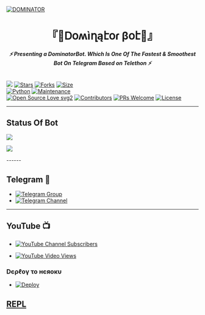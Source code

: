 [![DOMINATOR](https://te.legra.ph/file/c414381b7f545421a0b7c.jpg)](https://github.com/LEGEND-LX)


<h1 align="center">
<b> 『🔱Ꭰօʍìղąէօɾ βօէ🔱』 </b>
</h1>

<h6 align="center">
  <b>⚡ Presenting a DominatorBot. Which Is One Of The Fastest & Smoothest Bot On Telegram Based on Telethon ⚡</b>
</h6>


[![](https://img.shields.io/badge/DOMINATORXBOT-v1.0-blue)](#)
[![Stars](https://img.shields.io/github/stars/dominator454/LEGENDBOT?style=flat-square&color=yellow)](https://github.com/dominator454/LEGENDBOT/stargazers)
[![Forks](https://img.shields.io/github/forks/dominator454/LEGENDBOT?style=flat-square&color=orange)](https://github.com/dominator454/LEGENDBOT/fork)
[![Size](https://img.shields.io/github/repo-size/dominator454/LEGENDBOT?style=flat-square&color=green)](https://github.com/dominator454/LEGENDBOT/)   
[![Python](https://img.shields.io/badge/Python-v3.10.2-blue)](https://www.python.org/)
[![Maintenance](https://img.shields.io/badge/Maintained%3F-yes-green.svg)](https://github.com/dominator454/LEGENDBOT/graphs/commit-activity)   
[![Open Source Love svg2](https://badges.frapsoft.com/os/v2/open-source.svg?v=103)](https://github.com/dominator454/LEGENDBOT)
[![Contributors](https://img.shields.io/github/contributors/dominator454/LEGENDBOT?style=flat-square&color=green)](https://github.com/dominator454/LEGENDBOT/graphs/contributors)
[![PRs Welcome](https://img.shields.io/badge/PRs-welcome-brightgreen.svg?style=flat-square)](https://makeapullrequest.com)
[![License](https://img.shields.io/badge/License-AGPL-blue)](https://github.com/dominator454/LEGENDBOT/blob/main/LICENSE)   

------

## Status Of Bot 
<p align="left">
    <a href="https://github.com/dominator454/DOMINATORXBOT/network/members"><img src="https://img.shields.io/github/forks/dominator454/DOMINATORXBOT?label=Forks&logoColor=Black&style=social"></a><p align="left"><a href="https://github.com/dominator454/DOMINATORXBOT/stargazers"><img src="https://img.shields.io/github/stars/dominator454/DOMINATORXBOT?logoColor=Blue&style=social"></a><p align="left"><a href="https://github.com/dominator454/DOMINATORXBOT"></a><p align="left"><a href="https://github.com/dominator454/DOMINATORXBOT?"></a>
------

## Telegram 🏪
- [![Telegram Group](https://img.shields.io/badge/Telegram-Group-brightgreen)](https://t.me/dominator_bot_support)
- [![Telegram Channel](https://img.shields.io/badge/Telegram-Channel-brightgreen)](https://t.me/dominator_bot_official)

------

## YouTube 📺
- [![YouTube Channel Subscribers](https://img.shields.io/youtube/channel/subscribers/UCvp8PY25PTRhFDZjLv3sVfg?style=social)](https://youtube.com/channel/UCg4QaZEcldHdC5Y6kO1VDVg)

- [![YouTube Video Views](https://img.shields.io/youtube/views/CH_KO1wim2o?label=Tutorial+•+Heroku+•&style=social)](https://youtube.com/channel/UCg4QaZEcldHdC5Y6kO1VDVg)

<h3> Dєρℓογ το нєяοκυ </h3>

- [![Deploy](https://www.herokucdn.com/deploy/button.svg)](https://heroku.com/deploy)

## [REPL](https://replit.com/@dominator454/stringforbot?v=1)
